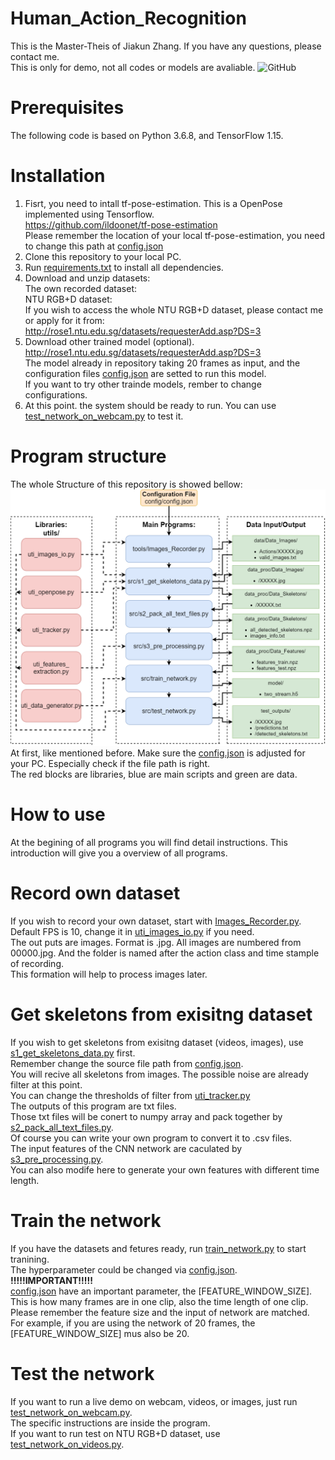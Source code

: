 # Human_Action_Recognition
This is the Master-Theis of Jiakun Zhang. If you have any questions, please contact me.<br>
This is only for demo, not all codes or models are avaliable.
![GitHub](https://github.com/zhajkun/Human_Action_Recognition/blob/master/document/ntu_example.gif)<br>
# Prerequisites
The following code is based on Python 3.6.8, and TensorFlow 1.15. 
# Installation
1. Fisrt, you need to intall tf-pose-estimation. This is a OpenPose implemented using Tensorflow.<br>
https://github.com/ildoonet/tf-pose-estimation <br>
Please remember the location of your local tf-pose-estimation, you need to change this path at [config.json](./config/config.json)
2. Clone this repository to your local PC.
3. Run [requirements.txt](./requirements.txt) to install all dependencies.
4. Download and unzip datasets:<br>
The own recorded dataset:<br>
NTU RGB+D dataset:<br>
If you wish to access the whole NTU RGB+D dataset, please contact me or apply for it from:<br>
http://rose1.ntu.edu.sg/datasets/requesterAdd.asp?DS=3
5. Download other trained model (optional).<br>
http://rose1.ntu.edu.sg/datasets/requesterAdd.asp?DS=3  <br>
The model already in repository taking 20 frames as input, and the configuration files [config.json](./config/config.json) are setted to run this model. <br>
If you want to try other trainde models, rember to change configurations. <br>
6. At this point. the system should be ready to run. You can use [test_network_on_webcam.py](./src/test_network_on_webcam.py) to test it.
# Program structure
The whole Structure of this repository is showed bellow:<br>
![GitHub](https://github.com/zhajkun/Human_Action_Recognition/blob/master/document/programm_structur_2.png)<br>
At first, like mentioned before. Make sure the [config.json](./config/config.json) is adjusted for your PC. Especially check if the file path is right. <br>
The red blocks are libraries, blue are main scripts and green are data. 
# How to use
At the begining of all programs you will find detail instructions. This introduction will give you a overview of all programs. 
# Record own dataset
If you wish to record your own dataset, start with [Images_Recorder.py](./tools/Images_Recorder.py). Default FPS is 10, change it in [uti_images_io.py](./utils/uti_images_io.py) if you need.<br>
The out puts are images. Format is .jpg. All images are numbered from 00000.jpg. And the folder is named after the action class and time stample of recording. <br>
This formation will help to process images later.
# Get skeletons from exisitng dataset
If you wish to get skeletons from exisitng dataset (videos, images), use [s1_get_skeletons_data.py](./src/s1_get_skeletons_data.py) first.<br>
Remember change the source file path from [config.json](./config/config.json). <br>
You will recive all skeletons from images. The possible noise are already filter at this point.<br>
You can change the thresholds of filter from [uti_tracker.py](./utils/uti_tracker.py)<br>
The outputs of this program are txt files. <br>
Those txt files will be conert to numpy array and pack together by [s2_pack_all_text_files.py](./src/s2_pack_all_text_files.py).<br>
Of course you can write your own program to convert it to .csv files.<br>
The input features of the CNN network are caculated by [s3_pre_processing.py](./src/s3_pre_processing.py).<br>
You can also modife here to generate your own features with different time length. <br>
# Train the network
If you have the datasets and fetures ready, run [train_network.py](./src/train_network.py) to start tranining. <br>
The hyperparameter could be changed via [config.json](./config/config.json).<br>
**!!!!!IMPORTANT!!!!!**<br>
[config.json](./config/config.json) have an important parameter, the [FEATURE_WINDOW_SIZE].<br>
This is how many frames are in one clip, also the time length of one clip. <br>
Please remember the feature size and the input of network are matched.<br>
For example, if you are using the network of 20 frames, the [FEATURE_WINDOW_SIZE] mus  also be 20.<br>
# Test the network
If you want to run a live demo on webcam, videos, or images, just run [test_network_on_webcam.py](./src/test_network_on_webcam.py).<br>
The specific instructions are inside the program.<br>
If you want to run test on NTU RGB+D dataset, use [test_network_on_videos.py](./src/test_network_on_videos.py).<br>
